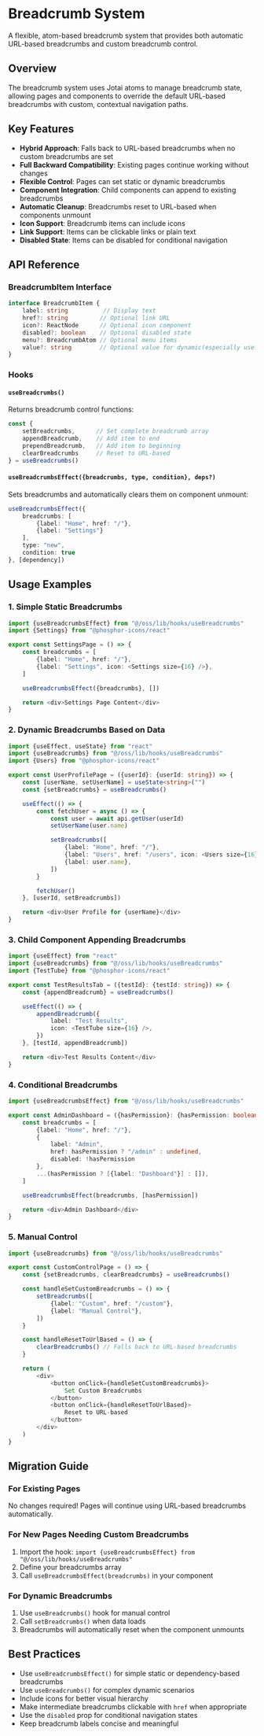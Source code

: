 # Breadcrumb System

A flexible, atom-based breadcrumb system that provides both automatic URL-based breadcrumbs and custom breadcrumb control.

## Overview

The breadcrumb system uses Jotai atoms to manage breadcrumb state, allowing pages and components to override the default URL-based breadcrumbs with custom, contextual navigation paths.

## Key Features

- **Hybrid Approach**: Falls back to URL-based breadcrumbs when no custom breadcrumbs are set
- **Full Backward Compatibility**: Existing pages continue working without changes
- **Flexible Control**: Pages can set static or dynamic breadcrumbs
- **Component Integration**: Child components can append to existing breadcrumbs
- **Automatic Cleanup**: Breadcrumbs reset to URL-based when components unmount
- **Icon Support**: Breadcrumb items can include icons
- **Link Support**: Items can be clickable links or plain text
- **Disabled State**: Items can be disabled for conditional navigation

## API Reference

### BreadcrumbItem Interface

```typescript
interface BreadcrumbItem {
    label: string          // Display text
    href?: string         // Optional link URL
    icon?: ReactNode      // Optional icon component
    disabled?: boolean    // Optional disabled state
    menu?: BreadcrumbAtom // Optional menu items
    value?: string        // Optional value for dynamic(especially useful for uuids) 
}
```

### Hooks

#### `useBreadcrumbs()`

Returns breadcrumb control functions:

```typescript
const {
    setBreadcrumbs,      // Set complete breadcrumb array
    appendBreadcrumb,    // Add item to end
    prependBreadcrumb,   // Add item to beginning
    clearBreadcrumbs     // Reset to URL-based
} = useBreadcrumbs()
```

#### `useBreadcrumbsEffect({breadcrumbs, type, condition}, deps?)`

Sets breadcrumbs and automatically clears them on component unmount:

```typescript
useBreadcrumbsEffect({
    breadcrumbs: [
        {label: "Home", href: "/"},
        {label: "Settings"}
    ],
    type: "new",
    condition: true
}, [dependency])
```

## Usage Examples

### 1. Simple Static Breadcrumbs

```typescript
import {useBreadcrumbsEffect} from "@/oss/lib/hooks/useBreadcrumbs"
import {Settings} from "@phosphor-icons/react"

export const SettingsPage = () => {
    const breadcrumbs = [
        {label: "Home", href: "/"},
        {label: "Settings", icon: <Settings size={16} />},
    ]

    useBreadcrumbsEffect({breadcrumbs}, [])

    return <div>Settings Page Content</div>
}
```

### 2. Dynamic Breadcrumbs Based on Data

```typescript
import {useEffect, useState} from "react"
import {useBreadcrumbs} from "@/oss/lib/hooks/useBreadcrumbs"
import {Users} from "@phosphor-icons/react"

export const UserProfilePage = ({userId}: {userId: string}) => {
    const [userName, setUserName] = useState<string>("")
    const {setBreadcrumbs} = useBreadcrumbs()

    useEffect(() => {
        const fetchUser = async () => {
            const user = await api.getUser(userId)
            setUserName(user.name)

            setBreadcrumbs([
                {label: "Home", href: "/"},
                {label: "Users", href: "/users", icon: <Users size={16} />},
                {label: user.name},
            ])
        }

        fetchUser()
    }, [userId, setBreadcrumbs])

    return <div>User Profile for {userName}</div>
}
```

### 3. Child Component Appending Breadcrumbs

```typescript
import {useEffect} from "react"
import {useBreadcrumbs} from "@/oss/lib/hooks/useBreadcrumbs"
import {TestTube} from "@phosphor-icons/react"

export const TestResultsTab = ({testId}: {testId: string}) => {
    const {appendBreadcrumb} = useBreadcrumbs()

    useEffect(() => {
        appendBreadcrumb({
            label: "Test Results",
            icon: <TestTube size={16} />,
        })
    }, [testId, appendBreadcrumb])

    return <div>Test Results Content</div>
}
```

### 4. Conditional Breadcrumbs

```typescript
import {useBreadcrumbsEffect} from "@/oss/lib/hooks/useBreadcrumbs"

export const AdminDashboard = ({hasPermission}: {hasPermission: boolean}) => {
    const breadcrumbs = [
        {label: "Home", href: "/"},
        {
            label: "Admin", 
            href: hasPermission ? "/admin" : undefined, 
            disabled: !hasPermission
        },
        ...(hasPermission ? [{label: "Dashboard"}] : []),
    ]

    useBreadcrumbsEffect(breadcrumbs, [hasPermission])

    return <div>Admin Dashboard</div>
}
```

### 5. Manual Control

```typescript
import {useBreadcrumbs} from "@/oss/lib/hooks/useBreadcrumbs"

export const CustomControlPage = () => {
    const {setBreadcrumbs, clearBreadcrumbs} = useBreadcrumbs()

    const handleSetCustomBreadcrumbs = () => {
        setBreadcrumbs([
            {label: "Custom", href: "/custom"},
            {label: "Manual Control"},
        ])
    }

    const handleResetToUrlBased = () => {
        clearBreadcrumbs() // Falls back to URL-based breadcrumbs
    }

    return (
        <div>
            <button onClick={handleSetCustomBreadcrumbs}>
                Set Custom Breadcrumbs
            </button>
            <button onClick={handleResetToUrlBased}>
                Reset to URL-based
            </button>
        </div>
    )
}
```

## Migration Guide

### For Existing Pages

No changes required! Pages will continue using URL-based breadcrumbs automatically.

### For New Pages Needing Custom Breadcrumbs

1. Import the hook: `import {useBreadcrumbsEffect} from "@/oss/lib/hooks/useBreadcrumbs"`
2. Define your breadcrumbs array
3. Call `useBreadcrumbsEffect(breadcrumbs)` in your component

### For Dynamic Breadcrumbs

1. Use `useBreadcrumbs()` hook for manual control
2. Call `setBreadcrumbs()` when data loads
3. Breadcrumbs will automatically reset when the component unmounts

## Best Practices

- Use `useBreadcrumbsEffect()` for simple static or dependency-based breadcrumbs
- Use `useBreadcrumbs()` for complex dynamic scenarios
- Include icons for better visual hierarchy
- Make intermediate breadcrumbs clickable with `href` when appropriate
- Use the `disabled` prop for conditional navigation states
- Keep breadcrumb labels concise and meaningful
